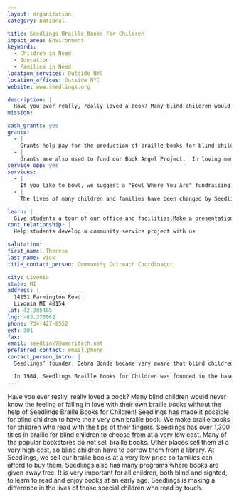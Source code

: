 ```yaml
---
layout: organization
category: national

title: Seedlings Braille Books For Children
impact_area: Environment
keywords: 
  - Children in Need
  - Education
  - Families in Need
location_services: Outside NYC
location_offices: Outside NYC
website: www.seedlings.org

description: |
  Have you ever really, really loved a book? Many blind children would never know the feeling of falling in love with their own braille books without the help of Seedlings Braille Books for Children!  Seedlings has made it possible for blind children to have their very own braille book.  We make braille books for children who read with the tips of their fingers.  Seedlings has over 1,300 titles in braille for blind children to choose from at a very low cost. Many of the popular bookstores do not sell braille books. Other places sell them at a very high cost, so blind children have to borrow them from a library.  At Seedlings, we sell our braille books at a very low price so families can afford to buy them.  Seedlings also has many programs where books are given away free.  It is very important for all children, both blind and sighted, to learn to read and enjoy books at an early age.  Seedlings is making a difference in the lives of those special children who read by touch.
mission: 

cash_grants: yes
grants: 
  - |
    Grants help pay for the production of braille books for blind children.  Many books would be produced in print-and-braille format so that blind and sighted family members can read together.  Our books are made available for an average cost of only $10 each which is below the actual cost to produce a book.  Seedlings relies on generous contributions from groups to help keep the books affordable for families.  Since Seedlings began in 1984, over 265,000 braille books and articles have been produced.
  - |
    Grants are also used to fund our Book Angel Project.  In loving memory of Anna Kirstina Bonde, the daughter of Seedlings’ director and founder, Debra Bonde, hundreds of braille books that have been made in her name are given away free. How does it work?  Just register online and Seedlings will send two (2) free braille books to any visually impaired child in the U.S. and Canada.
service_opp: yes
services: 
  - |
    If you like to bowl, we suggest a "Bowl Where You Are" fundraising opportunity to help us make braille books affordable.  Individuals or groups are invited to bowl anywhere and anytime in the name of braille literacy to support Seedlings Braille Books for Children.  We can help by providing materials and prizes.
  - |
    The lives of many children and families have been changed by Seedlings mission and the service projects and contributions from people who want to make a difference. We have had many school children hold bake sales or sell popcorn on Fridays.  Some schools have read-a-thons and one school had a bottle and can drive to collect money.   During the holidays, children will give donations to Seedlings instead of a gift exchange.

learn: |
  Give students a tour of our office and facilities,Make a presentation about our organization,Speak over the phone about our work
cont_relationship: |
  Help students develop a community service project with us

salutation: 
first_name: Therese
last_name: Vick
title_contact_person: Community Outreach Coordinator

city: Livonia
state: MI
address: |
  14151 Farmington Road  
  Livonia MI 48154
lat: 42.385485
lng: -83.373062
phone: 734-427-8552
ext: 301
fax: 
email: seedlink7@ameritech.net
preferred_contact: email,phone
contact_person_intro: |
  Seedlings’ founder, Debra Bonde became very aware that blind children did not have the same opportunity as her daughters to own, read, and learn to love books.  She was also concerned that blind parents could not find children’s books in braille to read to their own children.  The few braille books that were available were so costly that most families could not afford to purchase them. Being the mother of two small children, Debra knew the joy that children experienced of owning their own books.  As she witnessed her own daughter’s library of treasured books growing, she vowed to find a way to make children’s books in braille readily accessible and affordable for families.  

  In 1984, Seedlings Braille Books for Children was founded in the basement of her home.  Debra Bonde has been bringing the joy of reading to countless blind children worldwide for 29 years, by making braille books affordable for families and allowing blind and sighted family members to read together.  Seedlings Braille Books for Children has opened up a whole new world of reading for thousands of blind children nationwide and around the globe.
---
```

Have you ever really, really loved a book? Many blind children would never know the feeling of falling in love with their own braille books without the help of Seedlings Braille Books for Children!  Seedlings has made it possible for blind children to have their very own braille book.  We make braille books for children who read with the tips of their fingers.  Seedlings has over 1,300 titles in braille for blind children to choose from at a very low cost. Many of the popular bookstores do not sell braille books. Other places sell them at a very high cost, so blind children have to borrow them from a library.  At Seedlings, we sell our braille books at a very low price so families can afford to buy them.  Seedlings also has many programs where books are given away free.  It is very important for all children, both blind and sighted, to learn to read and enjoy books at an early age.  Seedlings is making a difference in the lives of those special children who read by touch.
